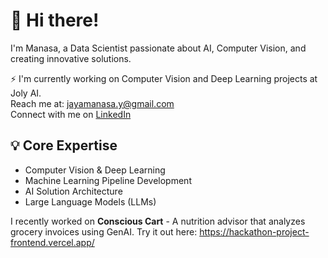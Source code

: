 # 👋 Hi there! 

I'm Manasa, a Data Scientist passionate about AI, Computer Vision, and creating innovative solutions.

⚡ I'm currently working on Computer Vision and Deep Learning projects at Joly AI.           
   Reach me at: jayamanasa.y@gmail.com        
   Connect with me on [LinkedIn](https://www.linkedin.com/in/jayamanasa/)

## 💡 Core Expertise
- Computer Vision & Deep Learning
- Machine Learning Pipeline Development
- AI Solution Architecture
- Large Language Models (LLMs)


 I recently worked on **Conscious Cart** - A nutrition advisor that analyzes grocery invoices using GenAI. Try it out here: https://hackathon-project-frontend.vercel.app/




<!--
**JayaManasa/JayaManasa** is a ✨ _special_ ✨ repository because its `README.md` (this file) appears on your GitHub profile.

Here are some ideas to get you started:

- 🔭 I’m currently working on ...
- 🌱 I’m currently learning ...
- 👯 I’m looking to collaborate on ...
- 🤔 I’m looking for help with ...
- 💬 Ask me about ...
- 📫 How to reach me: ...
- 😄 Pronouns: ...
- ⚡ Fun fact: ...
-->
